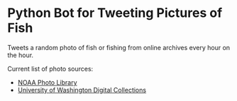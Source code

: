 # Python Bot for Tweeting Pictures of Fish

Tweets a random photo of fish or fishing from online archives every hour on the hour.

Current list of photo sources:
- [NOAA Photo Library](https://photolib.noaa.gov/Collections)
- [University of Washington Digital Collections](https://digitalcollections.lib.washington.edu)